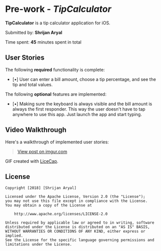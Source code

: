 # Pre-work - *TipCalculator*

**TipCalculator** is a tip calculator application for iOS.

Submitted by: **Shrijan Aryal**

Time spent: **45** minutes spent in total

## User Stories

The following **required** functionality is complete:

* [•] User can enter a bill amount, choose a tip percentage, and see the tip and total values.

The following **optional** features are implemented:
* [•] Making sure the keyboard is always visible and the bill amount is always the first responder. This way the user doesn't have to tap anywhere to use this app. Just launch the app and start typing.


## Video Walkthrough 

Here's a walkthrough of implemented user stories:

<blockquote class="imgur-embed-pub" lang="en" data-id="Fx1kJ5Q"><a href="//imgur.com/Fx1kJ5Q.gif">View post on imgur.com</a></blockquote>

GIF created with [LiceCap](http://www.cockos.com/licecap/).


## License

    Copyright [2018] [Shrijan Aryal]

    Licensed under the Apache License, Version 2.0 (the "License");
    you may not use this file except in compliance with the License.
    You may obtain a copy of the License at

        http://www.apache.org/licenses/LICENSE-2.0

    Unless required by applicable law or agreed to in writing, software
    distributed under the License is distributed on an "AS IS" BASIS,
    WITHOUT WARRANTIES OR CONDITIONS OF ANY KIND, either express or implied.
    See the License for the specific language governing permissions and
    limitations under the License.
